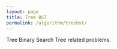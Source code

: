 ```yaml
---
layout: page
title: Tree BST
permalink: /algorithm/treebst/
---
```


Tree Binary Search Tree related problems.
